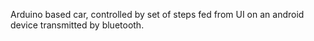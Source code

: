 Arduino based car, controlled by set of steps fed from UI on an android device transmitted by bluetooth.  
